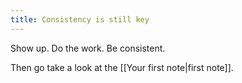 ```yaml
---
title: Consistency is still key
---
```


Show up. Do the work. Be consistent.

Then go take a look at the [[Your first note|first note]].
